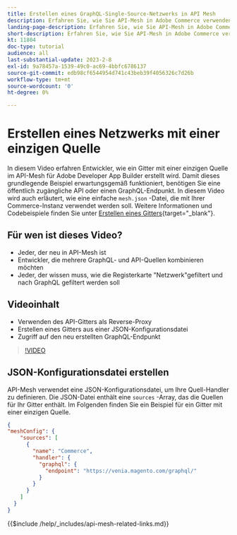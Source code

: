 ```yaml
---
title: Erstellen eines GraphQL-Single-Source-Netzwerks in API Mesh
description: Erfahren Sie, wie Sie API-Mesh in Adobe Commerce verwenden und [!DNL Adobe App Builder]. Erfahren Sie mehr über das Erstellen eines Gitters mit einer Quelle.
landing-page-description: Erfahren Sie, wie Sie API-Mesh in Adobe Commerce verwenden und [!DNL Adobe App Builder]. Erfahren Sie mehr über das Erstellen eines Gitters mit einer Quelle.
short-description: Erfahren Sie, wie Sie API-Mesh in Adobe Commerce verwenden und [!DNL Adobe App Builder]. Erfahren Sie mehr über das Erstellen eines Gitters mit einer Quelle.
kt: 11804
doc-type: tutorial
audience: all
last-substantial-update: 2023-2-8
exl-id: 9a78457a-1539-49c0-ac69-4bbfc6786137
source-git-commit: edb98cf6544954d741c43beb39f4056326c7d26b
workflow-type: tm+mt
source-wordcount: '0'
ht-degree: 0%

---
```


# Erstellen eines Netzwerks mit einer einzigen Quelle

In diesem Video erfahren Entwickler, wie ein Gitter mit einer einzigen Quelle im API-Mesh für Adobe Developer App Builder erstellt wird. Damit dieses grundlegende Beispiel erwartungsgemäß funktioniert, benötigen Sie eine öffentlich zugängliche API oder einen GraphQL-Endpunkt. In diesem Video wird auch erläutert, wie eine einfache `mesh.json` -Datei, die mit Ihrer Commerce-Instanz verwendet werden soll. Weitere Informationen und Codebeispiele finden Sie unter [Erstellen eines Gitters](https://developer.adobe.com/graphql-mesh-gateway/gateway/create-mesh/#create-a-mesh-1){target="_blank"}.

## Für wen ist dieses Video?

* Jeder, der neu in API-Mesh ist
* Entwickler, die mehrere GraphQL- und API-Quellen kombinieren möchten
* Jeder, der wissen muss, wie die Registerkarte &quot;Netzwerk&quot;gefiltert und nach GraphQL gefiltert werden soll

## Videoinhalt

* Verwenden des API-Gitters als Reverse-Proxy
* Erstellen eines Gitters aus einer JSON-Konfigurationsdatei
* Zugriff auf den neu erstellten GraphQL-Endpunkt

>[!VIDEO](https://video.tv.adobe.com/v/3414124?quality=12&learn=on)

## JSON-Konfigurationsdatei erstellen

API-Mesh verwendet eine JSON-Konfigurationsdatei, um Ihre Quell-Handler zu definieren. Die JSON-Datei enthält eine `sources` -Array, das die Quellen für Ihr Gitter enthält. Im Folgenden finden Sie ein Beispiel für ein Gitter mit einer einzigen Quelle.

```json
{
"meshConfig": {
    "sources": [
      {
        "name": "Commerce",
        "handler": {
          "graphql": {
            "endpoint": "https://venia.magento.com/graphql/"
          }
        }
      }
    ]
  }
}
```

{{$include /help/_includes/api-mesh-related-links.md}}

